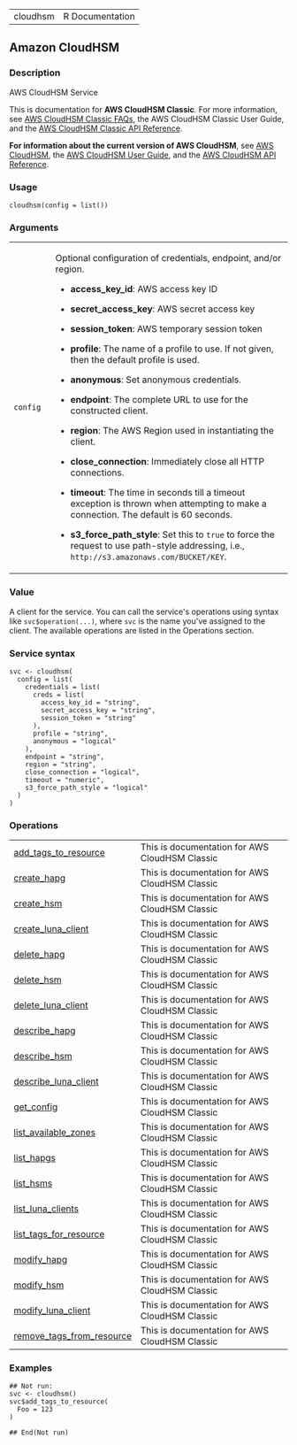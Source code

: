 <table style="width: 100%;">
<tbody>
<tr class="odd">
<td>cloudhsm</td>
<td style="text-align: right;">R Documentation</td>
</tr>
</tbody>
</table>

## Amazon CloudHSM

### Description

AWS CloudHSM Service

This is documentation for **AWS CloudHSM Classic**. For more
information, see [AWS CloudHSM Classic
FAQs](https://aws.amazon.com/cloudhsm/faqs/), the AWS CloudHSM Classic
User Guide, and the [AWS CloudHSM Classic API
Reference](https://docs.aws.amazon.com/cloudhsm/classic/APIReference/).

**For information about the current version of AWS CloudHSM**, see [AWS
CloudHSM](https://aws.amazon.com/cloudhsm/), the [AWS CloudHSM User
Guide](https://docs.aws.amazon.com/cloudhsm/latest/userguide/), and the
[AWS CloudHSM API
Reference](https://docs.aws.amazon.com/cloudhsm/latest/APIReference/).

### Usage

    cloudhsm(config = list())

### Arguments

<table>
<colgroup>
<col style="width: 15%" />
<col style="width: 85%" />
</colgroup>
<tbody>
<tr class="odd">
<td><code id="cloudhsm_:_config">config</code></td>
<td><p>Optional configuration of credentials, endpoint, and/or
region.</p>
<ul>
<li><p><strong>access_key_id</strong>: AWS access key ID</p></li>
<li><p><strong>secret_access_key</strong>: AWS secret access
key</p></li>
<li><p><strong>session_token</strong>: AWS temporary session
token</p></li>
<li><p><strong>profile</strong>: The name of a profile to use. If not
given, then the default profile is used.</p></li>
<li><p><strong>anonymous</strong>: Set anonymous credentials.</p></li>
<li><p><strong>endpoint</strong>: The complete URL to use for the
constructed client.</p></li>
<li><p><strong>region</strong>: The AWS Region used in instantiating the
client.</p></li>
<li><p><strong>close_connection</strong>: Immediately close all HTTP
connections.</p></li>
<li><p><strong>timeout</strong>: The time in seconds till a timeout
exception is thrown when attempting to make a connection. The default is
60 seconds.</p></li>
<li><p><strong>s3_force_path_style</strong>: Set this to
<code>true</code> to force the request to use path-style addressing,
i.e., <code
style="white-space: pre;">⁠http://s3.amazonaws.com/BUCKET/KEY⁠</code>.</p></li>
</ul></td>
</tr>
</tbody>
</table>

### Value

A client for the service. You can call the service's operations using
syntax like `svc$operation(...)`, where `svc` is the name you've
assigned to the client. The available operations are listed in the
Operations section.

### Service syntax

    svc <- cloudhsm(
      config = list(
        credentials = list(
          creds = list(
            access_key_id = "string",
            secret_access_key = "string",
            session_token = "string"
          ),
          profile = "string",
          anonymous = "logical"
        ),
        endpoint = "string",
        region = "string",
        close_connection = "logical",
        timeout = "numeric",
        s3_force_path_style = "logical"
      )
    )

### Operations

<table>
<tbody>
<tr class="odd">
<td style="text-align: left;"><a href="../cloudhsm_add_tags_to_resource/"> add_tags_to_resource </a></td>
<td style="text-align: left;">This is documentation for AWS CloudHSM
Classic</td>
</tr>
<tr class="even">
<td style="text-align: left;"><a href="../cloudhsm_create_hapg/"> create_hapg </a></td>
<td style="text-align: left;">This is documentation for AWS CloudHSM
Classic</td>
</tr>
<tr class="odd">
<td style="text-align: left;"><a href="../cloudhsm_create_hsm/"> create_hsm </a></td>
<td style="text-align: left;">This is documentation for AWS CloudHSM
Classic</td>
</tr>
<tr class="even">
<td style="text-align: left;"><a href="../cloudhsm_create_luna_client/"> create_luna_client </a></td>
<td style="text-align: left;">This is documentation for AWS CloudHSM
Classic</td>
</tr>
<tr class="odd">
<td style="text-align: left;"><a href="../cloudhsm_delete_hapg/"> delete_hapg </a></td>
<td style="text-align: left;">This is documentation for AWS CloudHSM
Classic</td>
</tr>
<tr class="even">
<td style="text-align: left;"><a href="../cloudhsm_delete_hsm/"> delete_hsm </a></td>
<td style="text-align: left;">This is documentation for AWS CloudHSM
Classic</td>
</tr>
<tr class="odd">
<td style="text-align: left;"><a href="../cloudhsm_delete_luna_client/"> delete_luna_client </a></td>
<td style="text-align: left;">This is documentation for AWS CloudHSM
Classic</td>
</tr>
<tr class="even">
<td style="text-align: left;"><a href="../cloudhsm_describe_hapg/"> describe_hapg </a></td>
<td style="text-align: left;">This is documentation for AWS CloudHSM
Classic</td>
</tr>
<tr class="odd">
<td style="text-align: left;"><a href="../cloudhsm_describe_hsm/"> describe_hsm </a></td>
<td style="text-align: left;">This is documentation for AWS CloudHSM
Classic</td>
</tr>
<tr class="even">
<td style="text-align: left;"><a href="../cloudhsm_describe_luna_client/"> describe_luna_client </a></td>
<td style="text-align: left;">This is documentation for AWS CloudHSM
Classic</td>
</tr>
<tr class="odd">
<td style="text-align: left;"><a href="../cloudhsm_get_config/"> get_config </a></td>
<td style="text-align: left;">This is documentation for AWS CloudHSM
Classic</td>
</tr>
<tr class="even">
<td style="text-align: left;"><a href="../cloudhsm_list_available_zones/"> list_available_zones </a></td>
<td style="text-align: left;">This is documentation for AWS CloudHSM
Classic</td>
</tr>
<tr class="odd">
<td style="text-align: left;"><a href="../cloudhsm_list_hapgs/"> list_hapgs </a></td>
<td style="text-align: left;">This is documentation for AWS CloudHSM
Classic</td>
</tr>
<tr class="even">
<td style="text-align: left;"><a href="../cloudhsm_list_hsms/"> list_hsms </a></td>
<td style="text-align: left;">This is documentation for AWS CloudHSM
Classic</td>
</tr>
<tr class="odd">
<td style="text-align: left;"><a href="../cloudhsm_list_luna_clients/"> list_luna_clients </a></td>
<td style="text-align: left;">This is documentation for AWS CloudHSM
Classic</td>
</tr>
<tr class="even">
<td style="text-align: left;"><a href="../cloudhsm_list_tags_for_resource/"> list_tags_for_resource </a></td>
<td style="text-align: left;">This is documentation for AWS CloudHSM
Classic</td>
</tr>
<tr class="odd">
<td style="text-align: left;"><a href="../cloudhsm_modify_hapg/"> modify_hapg </a></td>
<td style="text-align: left;">This is documentation for AWS CloudHSM
Classic</td>
</tr>
<tr class="even">
<td style="text-align: left;"><a href="../cloudhsm_modify_hsm/"> modify_hsm </a></td>
<td style="text-align: left;">This is documentation for AWS CloudHSM
Classic</td>
</tr>
<tr class="odd">
<td style="text-align: left;"><a href="../cloudhsm_modify_luna_client/"> modify_luna_client </a></td>
<td style="text-align: left;">This is documentation for AWS CloudHSM
Classic</td>
</tr>
<tr class="even">
<td style="text-align: left;"><a href="../cloudhsm_remove_tags_from_resource/"> remove_tags_from_resource </a></td>
<td style="text-align: left;">This is documentation for AWS CloudHSM
Classic</td>
</tr>
</tbody>
</table>

### Examples

    ## Not run: 
    svc <- cloudhsm()
    svc$add_tags_to_resource(
      Foo = 123
    )

    ## End(Not run)
